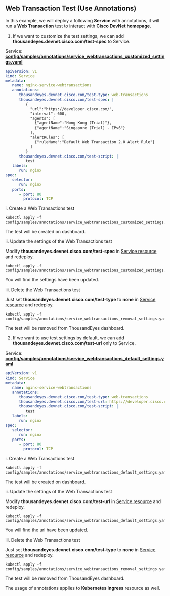 ## Web Transaction Test (Use Annotations)

In this example, we will deploy a following **Service** with annotations, it will run a **Web Transaction** test to interact with **Cisco DevNet homepage**.

1. If we want to customize the test settings, we can add **thousandeyes.devnet.cisco.com/test-spec** to Service.

Service: [**config/samples/annotations/service_webtransactions_customized_settings.yaml**](../config/samples/annotations/service_webtransactions_customized_settings.yaml)

```yaml
apiVersion: v1
kind: Service
metadata:
   name: nginx-service-webtransactions
   annotations:
      thousandeyes.devnet.cisco.com/test-type: web-transactions
      thousandeyes.devnet.cisco.com/test-spec: |
         {
           "url":"https://developer.cisco.com/",
           "interval": 600,
           "agents": [
             {"agentName":"Hong Kong (Trial)"},
             {"agentName":"Singapore (Trial) - IPv6"}
           ],
           "alertRules": [
             {"ruleName":"Default Web Transaction 2.0 Alert Rule"}
           ]
         }
      thousandeyes.devnet.cisco.com/test-script: |
         test
   labels:
      run: nginx
spec:
   selector:
      run: nginx
   ports:
      - port: 80
        protocol: TCP
```

i. Create a Web Transactions test
   ```
   kubectl apply -f config/samples/annotations/service_webtransactions_customized_settings.yaml
   ```
The test will be created on dashboard.

ii. Update the settings of the Web Transactions test

Modify **thousandeyes.devnet.cisco.com/test-spec** in [Service resource](../config/samples/annotations/service_webtransactions_customized_settings.yaml#L28) and redeploy.
   ```
   kubectl apply -f config/samples/annotations/service_webtransactions_customized_settings.yaml
   ```
You will find the settings have been updated.

iii. Delete the Web Transactions test

Just set **thousandeyes.devnet.cisco.com/test-type** to **none** in [Service resource](../config/samples/annotations/service_webtransactions_removal_settings.yaml#L27) and redeploy.
   ```
   kubectl apply -f config/samples/annotations/service_webtransactions_removal_settings.yaml
   ```
The test will be removed from ThousandEyes dashboard.

2. If we want to use test settings by default, we can add **thousandeyes.devnet.cisco.com/test-url** only to Service.

Service: [**config/samples/annotations/service_webtransactions_default_settings.yaml**](../config/samples/annotations/service_webtransactions_default_settings.yaml)

```yaml
apiVersion: v1
kind: Service
metadata:
   name: nginx-service-webtransactions
   annotations:
      thousandeyes.devnet.cisco.com/test-type: web-transactions
      thousandeyes.devnet.cisco.com/test-url: https://developer.cisco.com/
      thousandeyes.devnet.cisco.com/test-script: |
         test
   labels:
      run: nginx
spec:
   selector:
      run: nginx
   ports:
      - port: 80
        protocol: TCP
```

i. Create a Web Transactions test
   ```
   kubectl apply -f config/samples/annotations/service_webtransactions_default_settings.yaml
   ```
The test will be created on dashboard.

ii. Update the settings of the Web Transactions test

Modify **thousandeyes.devnet.cisco.com/test-url** in [Service resource](../config/samples/annotations/service_webtransactions_default_settings.yaml#L28) and redeploy.
   ```
   kubectl apply -f config/samples/annotations/service_webtransactions_default_settings.yaml
   ```
You will find the url have been updated.

iii. Delete the Web Transactions test

Just set **thousandeyes.devnet.cisco.com/test-type** to **none** in [Service resource](../config/samples/annotations/service_webtransactions_removal_settings.yaml#L27) and redeploy.
   ```
   kubectl apply -f config/samples/annotations/service_webtransactions_removal_settings.yaml
   ```
The test will be removed from ThousandEyes dashboard.

The usage of annotations applies to **Kubernetes Ingress** resource as well.




